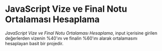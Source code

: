 # JavaScript Vize ve Final Notu Ortalaması Hesaplama

*JavaScript Vize ve Final Notu Ortalaması Hesaplama*, input içerisine girilen değerlerden vizenin %40'ını ve finalin %60'ını alarak ortalamasını hesaplayan basit bir projedir.